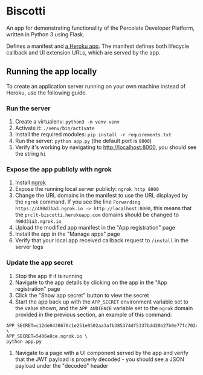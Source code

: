 # Biscotti
An app for demonstrating functionality of the Percolate Developer Platform, written in
Python 3 using Flask.

Defines a manifest and [a Heroku app](https://prclt-biscotti.herokuapp.com/).
The manifest defines both lifecycle callback and UI extension URLs, which are served by
the app.

## Running the app locally

To create an application server running on your own machine instead of Heroku, use the
following guide.

### Run the server

1. Create a virtualenv: `python3 -m venv venv`
1. Activate it: `./venv/bin/activate`
1. Install the required modules: `pip install -r requirements.txt`
1. Run the server: `python app.py` (the default port is `8000`)
1. Verify it's working by navigating to [http://localhost:8000](http://localhost:8000),
   you should see the string `hi`

### Expose the app publicly with ngrok

1. Install [ngrok](https://ngrok.com/)
1. Expose the running local server publicly: `ngrok http 8000`
1. Change the URL domains in the manifest to use the URL displayed by the `ngrok`
   command. If you see the line `Forwarding https://490d31a3.ngrok.io ->
   http://localhost:8000`, this means that the `prclt-biscotti.herokuapp.com` domains
   should be changed to `490d31a3.ngrok.io`
1. Upload the modified app manifest in the "App registration" page
1. Install the app in the "Manage apps" page
1. Verify that your local app received callback request to `/install` in the server logs

### Update the app secret

1. Stop the app if it is running
1. Navigate to the app details by clicking on the app in the "App registration" page
1. Click the "Show app secret" button to view the secret
1. Start the app back up with the `APP_SECRET` environment variable set to the value
   shown, and the `APP_AUDIENCE` variable set to the `ngrok` domain provided in the
   previous section, an example of this command:
  ```
  APP_SECRET=c12de0430670c1e251e0502aa3afb385374df5337bdd20b27b0e77fc702c9b1a \
  APP_SECRET=5406e8ce.ngrok.io \
  python app.py
  ```
1. Navigate to a page with a UI component served by the app and verify that the JWT
   payload is properly decoded - you should see a JSON payload under the "decoded"
   header
